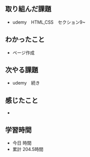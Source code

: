 ## 取り組んだ課題
- udemy　HTML,CSS　セクション9~
## わかったこと
- ページ作成
## 次やる課題
- udemy　続き
## 感じたこと
- 
## 学習時間
- 今日 時間
- 累計 204.5時間
